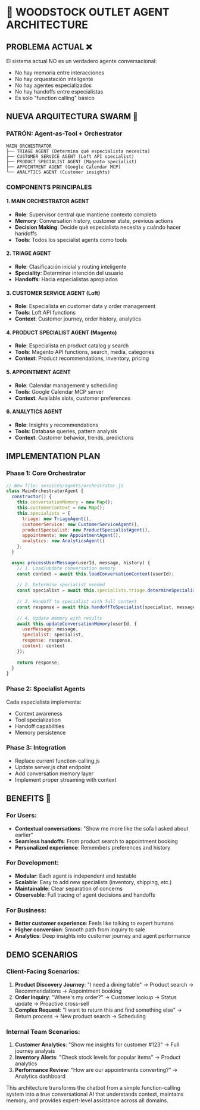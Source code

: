 # 🤖 WOODSTOCK OUTLET AGENT ARCHITECTURE

## PROBLEMA ACTUAL ❌
El sistema actual NO es un verdadero agente conversacional:
- No hay memoria entre interacciones 
- No hay orquestación inteligente
- No hay agentes especializados
- No hay handoffs entre especialistas
- Es solo "function calling" básico

## NUEVA ARQUITECTURA SWARM 🎯

### PATRÓN: Agent-as-Tool + Orchestrator
```
MAIN ORCHESTRATOR
├── TRIAGE AGENT (Determina qué especialista necesita)
├── CUSTOMER SERVICE AGENT (Loft API specialist)  
├── PRODUCT SPECIALIST AGENT (Magento specialist)
├── APPOINTMENT AGENT (Google Calendar MCP)
└── ANALYTICS AGENT (Customer insights)
```

### COMPONENTS PRINCIPALES

#### 1. MAIN ORCHESTRATOR AGENT
- **Role**: Supervisor central que mantiene contexto completo
- **Memory**: Conversation history, customer state, previous actions
- **Decision Making**: Decide qué especialista necesita y cuándo hacer handoffs
- **Tools**: Todos los specialist agents como tools

#### 2. TRIAGE AGENT  
- **Role**: Clasificación inicial y routing inteligente
- **Speciality**: Determinar intención del usuario
- **Handoffs**: Hacia especialistas apropiados

#### 3. CUSTOMER SERVICE AGENT (Loft)
- **Role**: Especialista en customer data y order management
- **Tools**: Loft API functions
- **Context**: Customer journey, order history, analytics

#### 4. PRODUCT SPECIALIST AGENT (Magento)
- **Role**: Especialista en product catalog y search
- **Tools**: Magento API functions, search, media, categories
- **Context**: Product recommendations, inventory, pricing

#### 5. APPOINTMENT AGENT
- **Role**: Calendar management y scheduling
- **Tools**: Google Calendar MCP server
- **Context**: Available slots, customer preferences

#### 6. ANALYTICS AGENT  
- **Role**: Insights y recommendations
- **Tools**: Database queries, pattern analysis
- **Context**: Customer behavior, trends, predictions

## IMPLEMENTATION PLAN

### Phase 1: Core Orchestrator
```javascript
// New file: services/agents/orchestrator.js
class MainOrchestratorAgent {
  constructor() {
    this.conversationMemory = new Map();
    this.customerContext = new Map();
    this.specialists = {
      triage: new TriageAgent(),
      customerService: new CustomerServiceAgent(),
      productSpecialist: new ProductSpecialistAgent(),
      appointments: new AppointmentAgent(),
      analytics: new AnalyticsAgent()
    };
  }

  async processUserMessage(userId, message, history) {
    // 1. Load/update conversation memory
    const context = await this.loadConversationContext(userId);
    
    // 2. Determine specialist needed
    const specialist = await this.specialists.triage.determineSpecialist(message, context);
    
    // 3. Handoff to specialist with full context
    const response = await this.handoffToSpecialist(specialist, message, context);
    
    // 4. Update memory with results
    await this.updateConversationMemory(userId, {
      userMessage: message,
      specialist: specialist,
      response: response,
      context: context
    });
    
    return response;
  }
}
```

### Phase 2: Specialist Agents
Cada especialista implementa:
- Context awareness
- Tool specialization  
- Handoff capabilities
- Memory persistence

### Phase 3: Integration
- Replace current function-calling.js 
- Update server.js chat endpoint
- Add conversation memory layer
- Implement proper streaming with context

## BENEFITS 🚀

### For Users:
- **Contextual conversations**: "Show me more like the sofa I asked about earlier"
- **Seamless handoffs**: From product search to appointment booking
- **Personalized experience**: Remembers preferences and history

### For Development:
- **Modular**: Each agent is independent and testable
- **Scalable**: Easy to add new specialists (inventory, shipping, etc.)
- **Maintainable**: Clear separation of concerns
- **Observable**: Full tracing of agent decisions and handoffs

### For Business:
- **Better customer experience**: Feels like talking to expert humans
- **Higher conversion**: Smooth path from inquiry to sale
- **Analytics**: Deep insights into customer journey and agent performance

## DEMO SCENARIOS

### Client-Facing Scenarios:
1. **Product Discovery Journey**: "I need a dining table" → Product search → Recommendations → Appointment booking
2. **Order Inquiry**: "Where's my order?" → Customer lookup → Status update → Proactive cross-sell
3. **Complex Request**: "I want to return this and find something else" → Return process → New product search → Scheduling

### Internal Team Scenarios:
1. **Customer Analytics**: "Show me insights for customer #123" → Full journey analysis
2. **Inventory Alerts**: "Check stock levels for popular items" → Product analytics
3. **Performance Review**: "How are our appointments converting?" → Analytics dashboard

This architecture transforms the chatbot from a simple function-calling system into a true conversational AI that understands context, maintains memory, and provides expert-level assistance across all domains.